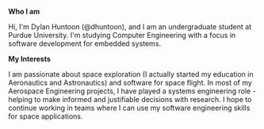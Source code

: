 <!---
dhuntoon/dhuntoon is a ✨ special ✨ repository because its `README.md` (this file) appears on your GitHub profile.
You can click the Preview link to take a look at your changes.
--->

**Who I am**

Hi, I'm Dylan Huntoon (@dhuntoon), and I am an undergraduate student at Purdue University. I'm studying Computer Engineering with a focus in software development for embedded systems. 

**My Interests**

I am passionate about space exploration (I actually started my education in Aeronautics and Astronautics) and software for space flight. In most of my Aerospace Engineering projects, I have played a systems engineering role - helping to make informed and justifiable decisions with research. I hope to continue working in teams where I can use my software engineering skills for space applications. 

